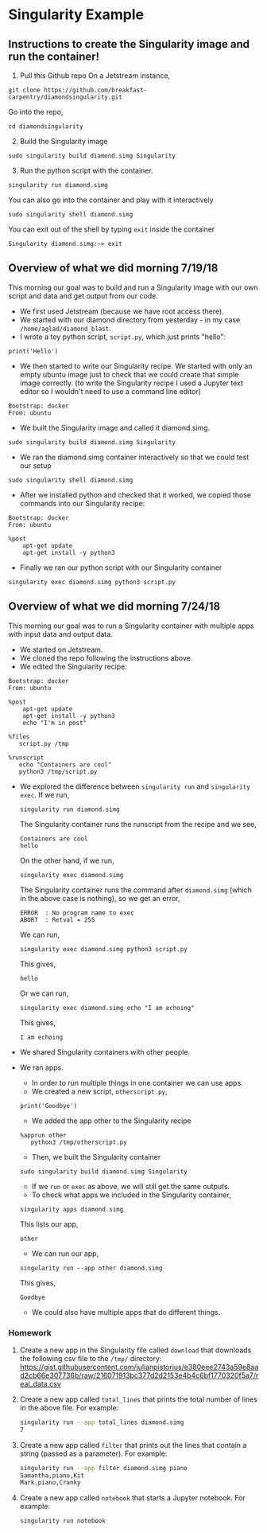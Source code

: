 # Singularity Example

## Instructions to create the Singularity image and run the container!

1. Pull this Github repo
On a Jetstream instance,
```
git clone https://github.com/breakfast-carpentry/diamondsingularity.git
```
Go into the repo,
```
cd diamondsingularity
```

2. Build the Singularity image
```
sudo singularity build diamond.simg Singularity
```

3. Run the python script with the container.
```
singularity run diamond.simg
```

You can also go into the container and play with it interactively
```
sudo singularity shell diamond.simg
```

You can exit out of the shell by typing `exit` inside the container
```
Singularity diamond.simg:~> exit
```

## Overview of what we did morning 7/19/18
This morning our goal was to build and run a Singularity image with our own script and data and get output from our code.

- We first used Jetstream (because we have root access there).
- We started with our diamond directory from yesterday - in my case `/home/aglad/diamond_blast`.
- I wrote a toy python script, `script.py`, which just prints "hello":
```
print('Hello')
```
- We then started to write our Singularity recipe. We started with only an empty ubuntu image just to check that we could create that simple image correctly. (to write the Singularity recipe I used a Jupyter text editor so I wouldn't need to use a command line editor)
```
Bootstrap: docker
From: ubuntu
```
- We built the Singularity image and called it diamond.simg.
```
sudo singularity build diamond.simg Singularity
```
- We ran the diamond.simg container interactively so that we could test our setup
```
sudo singularity shell diamond.simg
```
- After we installed python and checked that it worked, we copied those commands into our Singularity recipe:
```
Bootstrap: docker
From: ubuntu

%post
    apt-get update
    apt-get install -y python3
```
- Finally we ran our python script with our Singularity container
```
singularity exec diamond.simg python3 script.py
```

## Overview of what we did morning 7/24/18

This morning our goal was to run a Singularity container with multiple apps with input data and output data.

- We started on Jetstream.
- We cloned the repo following the instructions above.
- We edited the Singularity recipe:
```
Bootstrap: docker
From: ubuntu

%post
    apt-get update
    apt-get install -y python3
    echo "I'm in post"

%files
   script.py /tmp

%runscript
   echo "Containers are cool"
   python3 /tmp/script.py
```

- We explored the difference between `singularity run` and `singularity exec`.
    If we run,
    ```
    singularity run diamond.simg
    ```
    The Singularity container runs the runscript from the recipe and we see,
    ```
    Containers are cool
    hello
    ```
    
    On the other hand, if we run,
    ```
    singularity exec diamond.simg
    ```
    The Singularity container runs the command after `diamond.simg` (which in the above case is nothing), so we get an error,
    ```
    ERROR  : No program name to exec
    ABORT  : Retval = 255
    ```
    We can run,
    ```
    singularity exec diamond.simg python3 script.py
    ```
    This gives,
    ```
    hello
    ```
    Or we can run,
    ```
    singularity exec diamond.simg echo "I am echoing"
    ```
    This gives,
    ```
    I am echoing
    ```
        
- We shared Singularity containers with other people.

- We ran apps.
    - In order to run multiple things in one container we can use apps.
    - We created a new script, `otherscript.py`,
    ```
    print('Goodbye')
    ```
    - We added the app other to the Singularity recipe
    ```
    %apprun other
       python3 /tmp/otherscript.py
    ```
    - Then, we built the Singularity container
    ```
    sudo singularity build diamond.simg Singularity
    ```
    - If we `run` or `exec` as above, we will still get the same outputs.
    - To check what apps we included in the Singularity container,
    ```
    singularity apps diamond.simg
    ```
    This lists our app,
    ```
    other
    ```
    - We can run our app,
    ```
    singularity run --app other diamond.simg
    ```
    This gives,
    ```
    Goodbye
    ```
    - We could also have multiple apps that do different things.



### Homework

1. Create a new app in the Singularity file called `download` that downloads the following csv file to the `/tmp/` directory: <https://gist.githubusercontent.com/julianpistorius/e380eee2743a59e8aad2cb66e307736b/raw/216071913bc377d2d2153e4b4c6bf1770320f5a7/real_data.csv>

2. Create a new app called `total_lines` that prints the total number of lines in the above file. For example:
    ```bash
    singularity run --app total_lines diamond.simg
    7
    ```
3. Create a new app called `filter` that prints out the lines that contain a string (passed as a parameter). For example:
    ```bash
    singularity run --app filter diamond.simg piano
    Samantha,piano,Kit
    Mark,piano,Cranky
    ```
4. Create a new app called `notebook` that starts a Jupyter notebook. For example:
    ```bash
    singularity run notebook
    ``` 
